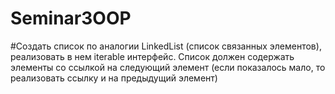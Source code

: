 # Seminar3OOP

#Создать список по аналогии LinkedList (список связанных элементов), реализовать в нем iterable интерфейс. Список должен содержать элементы со ссылкой на следующий элемент (если показалось мало, то реализовать ссылку и на предыдущий элемент)